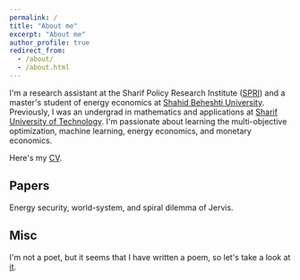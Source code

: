 ```yaml
---
permalink: /
title: "About me"
excerpt: "About me"
author_profile: true
redirect_from: 
  - /about/
  - /about.html
---
```


I'm a research assistant at the Sharif Policy Research Institute ([SPRI](https://spri.sharif.ir/en/)) and a master's student of energy economics at [Shahid Beheshti University](https://en.sbu.ac.ir/). Previously, I was an undergrad in mathematics and applications at [Sharif University of Technology](https://en.sharif.edu/). I'm passionate about learning the multi-objective optimization, machine learning, energy economics, and monetary economics.

Here's my [CV](https://alifaryadras.github.io/_pages/CV_Ali_Faryadras.pdf).

Papers
-
Energy security, world-system, and spiral dilemma of Jervis.

Misc
-
I'm not a poet, but it seems that I have written a poem, so let's take a look at [it](https://allpoetry.com/Faryad).
